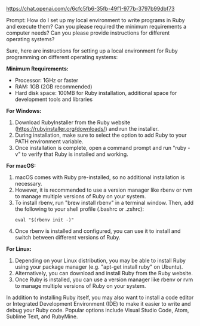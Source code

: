https://chat.openai.com/c/6cfc5fb6-35fb-49f1-977b-3797b99dbf73

Prompt: How do I set up my local environment to write programs in Ruby and execute them? Can you please required the minimum requirements a computer needs? Can you please provide instructions for different operating systems?

Sure, here are instructions for setting up a local environment for Ruby programming on different operating systems:

**Minimum Requirements:**
- Processor: 1GHz or faster
- RAM: 1GB (2GB recommended)
- Hard disk space: 100MB for Ruby installation, additional space for development tools and libraries

**For Windows:**
1. Download RubyInstaller from the Ruby website (https://rubyinstaller.org/downloads/) and run the installer.
2. During installation, make sure to select the option to add Ruby to your PATH environment variable.
3. Once installation is complete, open a command prompt and run "ruby -v" to verify that Ruby is installed and working.

**For macOS:**
1. macOS comes with Ruby pre-installed, so no additional installation is necessary.
2. However, it is recommended to use a version manager like rbenv or rvm to manage multiple versions of Ruby on your system.
3. To install rbenv, run "brew install rbenv" in a terminal window. Then, add the following to your shell profile (.bashrc or .zshrc):
   ```
   eval "$(rbenv init -)"
   ```
4. Once rbenv is installed and configured, you can use it to install and switch between different versions of Ruby.

**For Linux:**
1. Depending on your Linux distribution, you may be able to install Ruby using your package manager (e.g. "apt-get install ruby" on Ubuntu).
2. Alternatively, you can download and install Ruby from the Ruby website.
3. Once Ruby is installed, you can use a version manager like rbenv or rvm to manage multiple versions of Ruby on your system.

In addition to installing Ruby itself, you may also want to install a code editor or Integrated Development Environment (IDE) to make it easier to write and debug your Ruby code. Popular options include Visual Studio Code, Atom, Sublime Text, and RubyMine.